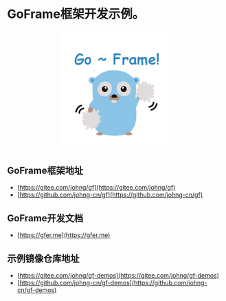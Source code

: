 # GoFrame框架开发示例。
<div align=center>
<img src="public/resource/image/cover.png" width="250"/>
</div>

## GoFrame框架地址
  * [https://gitee.com/johng/gf](https://gitee.com/johng/gf)
  * [https://github.com/johng-cn/gf](https://github.com/johng-cn/gf)

## GoFrame开发文档
  * [https://gfer.me](https://gfer.me)

## 示例镜像仓库地址
  * [https://gitee.com/johng/gf-demos](https://gitee.com/johng/gf-demos)
  * [https://github.com/johng-cn/gf-demos](https://github.com/johng-cn/gf-demos)
